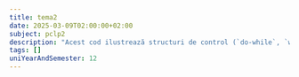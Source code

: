 ```yaml
---
title: tema2
date: 2025-03-09T02:00:00+02:00
subject: pclp2
description: "Acest cod ilustrează structuri de control (`do-while`, `while`, `if-else`), validarea inputului și operatori. Calculează zilele dintr-o lună, inclusiv ani bisecți, prin logică condițională și bucle iterative."
tags: []
uniYearAndSemester: 12
---
```


